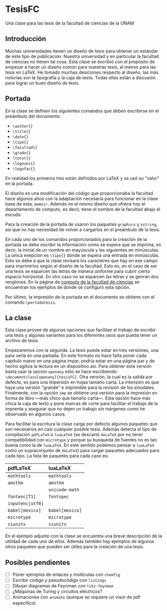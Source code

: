 # TesisFC
Una clase para las tesis de la facultad de ciencias de la UNAM

## Introducción
Muchas universidades tienen un diseño de tesis para obtener un estándar de este tipo de publicación. Nuestra universidad y en particular la facultad de ciencias no tienen tal cosa. Esta clase se escribió con el propósito de empezar a hacer un diseño común para nuestras tesis, al menos para las tesis en LaTeX. He tomado muchas desiciones respecto al diseño, las más notorias son la tipografía y la caja de texto. Todas ellas están a discusión para lograr un buen diseño de tesis.

## Portada
En la clase se definen los siguientes comandos que deben escribirse en el
preámbulo del documento:
* `\author{}`
* `\title{}`
* `\date{}`
* `\tipo{}`
* `\facultad{}`
* `\grado{}`
* `\tutor{}`
* `\logouni{}`
* `\logofac{}`

En realidad los primeros tres están definidos por LaTeX y se usó su "valor" en la portada.


El diseño es una modificación del código que proporcionaba la facultad hace algunos años con la adaptación necesaria para funcionar en la clase base de esta, `memoir`. Además es el mismo diseño que ofrece hoy el departamento  de computo, es decir, tiene el nombre de la facultad abajo el escudo.

Para la creación de la portada de usaron los paquetes `graphicx` y `xstring`, así que no hay necesidad de volver a cargarlos en el preámbulo de la tesis.

En cada uno de los comandos proporcionados para la creación de la portada se debe escribir la información como se espera que se imprima, es decir, la inicial de un nombre en mayúscula y las siguientes en minúsculas. La única exepción es `\tipo{}` donde se espera una entrada en minúsculas. Esto se debe a que la clase revisará los caracteres que hay en ese campo para imprimirlos según el diseño de la facultad. Esto es, en el caso de ser una tesis se esparcen las letras de manera uniforme para cubrir cierto espacio horizontal. En otro caso no se esparcen las letras y se genran dos renglones. En la página de [computo de la facultad de ciencias](https://pagina.fciencias.unam.mx/servicios-y-tramites/titulacion/formatos/portadas) se encuentran los ejemplos de donde se configuró esta opción.

Por último, la impresión de la portada en el documento se obtiene con el comando `\portadatesis`.

## La clase
Esta clase provee de algunas opciones que facilitan el trabajo de escribir una tesis y algunas variantes para los diferentes usos que pueda tener un archivo de tesis.

Empezaremos con la segunda. La tesis puede estar en tres versiones, una para verla en una pantalla. En este formato no hace falta poner cada capítulo nuevo en una página impar, podría estar en una página par y de hecho agiliza la lectura en un dispositivo así. Para obtener esta versión basta usar la opcion `openany` esto se hace escribiendo `\documentclass[openany]{tesisFC}`. Otra versión, la cual es la salida por defecto, es para una impersión en hojas tamaño carta. La intensión es que haya una versión "grande" e imprimible para la revisión de los sinodales. Finalmente, con la opción `imp` se obtiene una versión para la impresión en forma de libro —más chico que tamaño carta—. Esta opción hace más chica la caja de texto y pone marcas de corte para facilitar el trabajo de la imprenta y asegurar que no dejen un trabajo sin márgenes como he observado en algunos casos.

Para facilitar la escritura la clase carga por defecto algunos paquetes que son necesarios en casi cualquier posible tesis. Además detecta el tipo de compilación `pdfLaTeX` o `luaLaTeX` (se descartó `XeLaTeX` por no tener compatibilidad con `microtype` y porque su busqueda de fuentes no es tan buena como la de `luaLaTeX`. En este sentido podemos pensar a `luaLaTeX` como un supraconjunto de `XeLaTeX`) para cargar paquetes adecuados para cada tipo. La lista de paquetes para cada caso es:


| **pdfLaTeX**   | **luaLaTeX**   |
|:---------------|:---------------|
|`mathtools`     | `mathtools`    |
|`amsthm`        | `amsthm`       |
|                | `unicode-math` |
|`fontenc[T1]`   | `fontspec`     |
|`inputenc[utf8]`|                |
|`babel[mexico]` | `babel[mexico]`|
|`microtype`     | `microtype`    |
|`siunitx`       | `siunitx`      |

En el ejemplo adjunto con la clase se encuentra una breve descripción de la utilidad de cada uno de ellos. Además también hay ejemplos de algunos otros paquetes que pueden ser útiles para la creación de una tesis.

## Posibles pendientes
- [ ] Poner ejemplos de enlaces y moléculas con `chemfig`
- [ ] Escribir código y pseudocódigo con `listings`
- [ ] Dibujar diagramas de Feynman con `tikz-feynman`
- [ ] ¿Máquinas de Turing y circuitos eléctricos?
- [ ] Animaciones con `animate` (aunque se requiere un visor de pdf específico)
